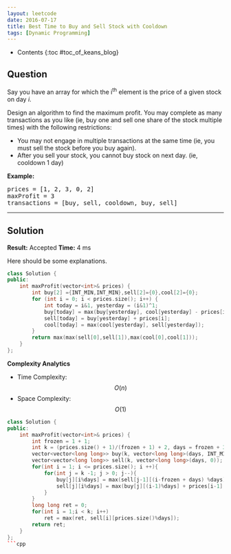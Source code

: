 ```yaml
---
layout: leetcode
date: 2016-07-17
title: Best Time to Buy and Sell Stock with Cooldown
tags: [Dynamic Programming]
---
```


* Contents
{:toc #toc_of_keans_blog}

## Question

Say you have an array for which the i<sup>th</sup> element is the price of a given stock on day *i*.

Design an algorithm to find the maximum profit. You may complete as many transactions as you like (ie, buy one and sell one share of the stock multiple times) with the following restrictions:

- You may not engage in multiple transactions at the same time (ie, you must sell the stock before you buy again).
- After you sell your stock, you cannot buy stock on next day. (ie, cooldown 1 day)

**Example:**

<pre>
prices = [1, 2, 3, 0, 2]
maxProfit = 3
transactions = [buy, sell, cooldown, buy, sell]
</pre>


***

## Solution

**Result:** Accepted **Time:**  4 ms

Here should be some explanations.

```cpp
class Solution {
public:
    int maxProfit(vector<int>& prices) {
        int buy[2] ={INT_MIN,INT_MIN},sell[2]={0},cool[2]={0};
        for (int i = 0; i < prices.size(); i++) {
            int today = i&1, yesterday = (i&1)^1;
            buy[today] = max(buy[yesterday], cool[yesterday] - prices[i]);
            sell[today] = buy[yesterday] + prices[i];
            cool[today] = max(cool[yesterday], sell[yesterday]);
        }
        return max(max(sell[0],sell[1]),max(cool[0],cool[1]));
    }
};
```

**Complexity Analytics**

- Time Complexity: $$O(n)$$
- Space Complexity: $$O(1)$$



```cpp
class Solution {
public:
    int maxProfit(vector<int>& prices) {
        int frozen = 1 + 1;
        int k = (prices.size() + 1)/(frozen + 1) + 2, days = frozen + 3;
        vector<vector<long long>> buy(k, vector<long long>(days, INT_MIN));
        vector<vector<long long>> sell(k, vector<long long>(days, 0));
        for(int i = 1; i <= prices.size(); i ++){
            for(int j = k -1; j > 0; j--){
                buy[j][i%days] = max(sell[j-1][(i-frozen + days) %days]-prices[i-1], buy[j][(i-1)%days]);
                sell[j][i%days] = max(buy[j][(i-1)%days] + prices[i-1], sell[j][(i-1)%days]);
            }
        }
        long long ret = 0;
        for(int i = 1;i < k; i++)
            ret = max(ret, sell[i][prices.size()%days]);
        return ret;
    }
};
```cpp
